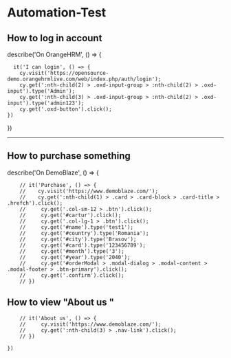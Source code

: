 # Automation-Test

## **How to log in account**



describe('On OrangeHRM', () => {

      it('I can login', () => {
        cy.visit('https://opensource-demo.orangehrmlive.com/web/index.php/auth/login');
        cy.get(':nth-child(2) > .oxd-input-group > :nth-child(2) > .oxd-input').type('Admin');
        cy.get(':nth-child(3) > .oxd-input-group > :nth-child(2) > .oxd-input').type('admin123');
        cy.get('.oxd-button').click();
    })
})

***************************************************************
## **How to purchase something**

describe('On DemoBlaze', () => {


    
        // it('Purchase', () => {
        //    cy.visit('https://www.demoblaze.com/');
        //    cy.get(':nth-child(1) > .card > .card-block > .card-title > .hrefch').click();
        //     cy.get('.col-sm-12 > .btn').click();
        //     cy.get('#cartur').click();
        //     cy.get('.col-lg-1 > .btn').click();
        //     cy.get('#name').type('test1');
        //     cy.get('#country').type('Romania');
        //     cy.get('#city').type('Brasov');
        //     cy.get('#card').type('123456789');
        //     cy.get('#month').type('3');
        //     cy.get('#year').type('2040');
        //     cy.get('#orderModal > .modal-dialog > .modal-content > .modal-footer > .btn-primary').click();
        //     cy.get('.confirm').click();
        // })


## **How to view "About us "**

        // it('About us', () => {
        //     cy.visit('https://www.demoblaze.com/');
        //     cy.get(':nth-child(3) > .nav-link').click();
        // })
       
    })

